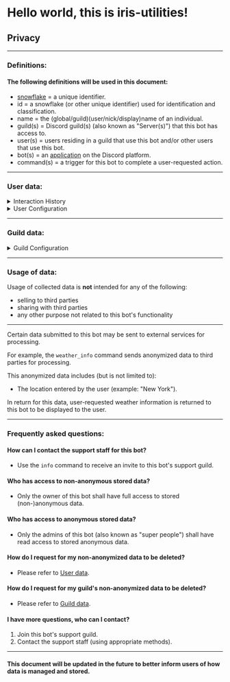 # Hello world, this is iris-utilities!

## Privacy

---

### Definitions:

#### The following definitions will be used in this document:

- [snowflake](https://discord.com/developers/docs/reference#snowflakes) = a unique identifier.
- id = a snowflake (or other unique identifier) used for identification and classification.
- name = the (global/guild)(user/nick/display)name of an individual.
- guild(s) = Discord guild(s) (also known as "Server(s)") that this bot has access to.
- user(s) = users residing in a guild that use this bot and/or other users that use this bot.
- bot(s) = an [application](https://discord.com/developers/docs/intro) on the Discord platform.
- command(s) = a trigger for this bot to complete a user-requested action.

---

### User data:

<details>

<summary>Interaction History</summary>

#### Quick Disclaimer:

Many features of this bot have changed over time to adapt to how Discord has changed over time.

Some of these changes, whether intentional or not, have resulted in a reduction of data collection.

Certain aspects of this document are broadened to address potential privacy concerns.

#### This bot collects, processes, and stores the following information known as `interaction_history`:

- messages including an `@mention` of this bot.
- direct messages sent to this bot.
- `interaction_history` includes the following information:
    - application command context (command, content, embeds, attachments, etc).
    - user information attached: id, name.
    - guild information attached: id, name.

#### If you wish to have your `interaction_history` removed then you can do any of the following:

1. Contact this bot's support staff (using appropriate channels).
2. Request for your `interaction_history` be removed.

</details>

<details>

<summary>User Configuration</summary>

#### This bot collects, processes, and stores the following information known as user_configuration:

- user_configuration includes the following information:
    - user information attached: id.
    - various settings used to customize the bot's behavior for the user.

#### If you wish to have your user_configuration removed then you can do any of the following:

1. Contact this bot's support staff (using appropriate channels).
2. Request for your user_configuration be removed.

</details>

---

### Guild data:

<details>

<summary>Guild Configuration</summary>

#### This bot collects, processes, and stores the following information known as a guild_config:

- the last known connection timestamp of this bot to a guild.
- the last known modification timestamp of guild_config.
- other various information related to the functionality of this bot in the guild.

#### A guild owner may request their guild_config by:

1. Contact this bot's support staff (using appropriate channels).
2. Request for their guild_config to be sent to them.

#### A guild owner may request for their guild_config to be removed by:

1. Contact this bot's support staff (using appropriate channels).
2. Request for their guild_config to be removed.

</details>

---

### Usage of data:

Usage of collected data is **not** intended for any of the following:

- selling to third parties
- sharing with third parties
- any other purpose not related to this bot's functionality

---

Certain data submitted to this bot may be sent to external services for processing.

For example, the `weather_info` command sends anonymized data to third parties for processing.

This anonymized data includes (but is not limited to):
- The location entered by the user (example: "New York").

In return for this data, user-requested weather information is returned to this bot to be displayed to the user.

---

### Frequently asked questions:

#### How can I contact the support staff for this bot?

- Use the `info` command to receive an invite to this bot's support guild.

#### Who has access to non-anonymous stored data?

- Only the owner of this bot shall have full access to stored (non-)anonymous data.

#### Who has access to anonymous stored data?

- Only the admins of this bot (also known as "super people") shall have read access to stored anonymous data.

#### How do I request for my non-anonymized data to be deleted?

- Please refer to [User data](#user-data).

#### How do I request for my guild's non-anonymized data to be deleted?

- Please refer to [Guild data](#guild-data).

#### I have more questions, who can I contact?

1. Join this bot's support guild.
2. Contact the support staff (using appropriate methods).

---

#### This document will be updated in the future to better inform users of how data is managed and stored.
